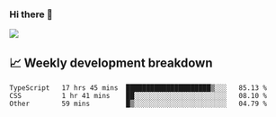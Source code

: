 ### Hi there 👋
<img align="center" src="https://github-readme-stats.vercel.app/api?username=Tumao727&show_icons=true&hide_title=true&theme=dracula" />


## 📈 Weekly development breakdown
<!--START_SECTION:waka-->

```text
TypeScript   17 hrs 45 mins  █████████████████████▒░░░   85.13 %
CSS          1 hr 41 mins    ██░░░░░░░░░░░░░░░░░░░░░░░   08.10 %
Other        59 mins         █▒░░░░░░░░░░░░░░░░░░░░░░░   04.79 %
```

<!--END_SECTION:waka-->